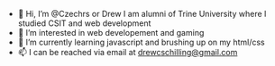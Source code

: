 - 👋 Hi, I’m @Czechrs or Drew I am alumni of Trine University where I studied CSIT and web development
- 👀 I’m interested in web developement and gaming
- 🌱 I’m currently learning javascript and brushing up on my html/css
- 📫 I can be reached via email at drewcschilling@gmail.com

<!---
Czechrs/Czechrs is a ✨ special ✨ repository because its `README.md` (this file) appears on your GitHub profile.
You can click the Preview link to take a look at your changes.
--->
